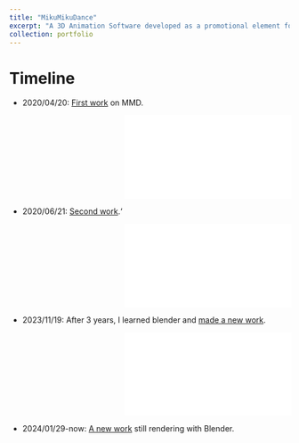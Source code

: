 ```yaml
---
title: "MikuMikuDance"
excerpt: "A 3D Animation Software developed as a promotional element for fans of the Sony/Sega Vocaloid product. At the mean time MY Enlightment of Computer Graphics and Animation."
collection: portfolio
---
```

# Timeline
- 2020/04/20: [First work](https://www.bilibili.com/video/BV1bA411b72q) on MMD.
<iframe src="//player.bilibili.com/player.html?aid=327793165&bvid=BV1bA411b72q&cid=297853375&p=1" scrolling="no" border="0" frameborder="no" framespacing="0" allowfullscreen="true" style="overflow: auto;text-align: center; margin-left:41%;"> </iframe>

- 2020/06/21: [Second work](https://www.bilibili.com/video/BV1XK4y1x7zx).‘
<iframe src="//player.bilibili.com/player.html?aid=883509842&bvid=BV1XK4y1x7zx&cid=206721206&p=1" scrolling="no" border="0" frameborder="no" framespacing="0" allowfullscreen="true" style="overflow: auto;text-align: center; margin-left:41%;"> </iframe>

- 2023/11/19: After 3 years, I learned blender and [made a new work](https://www.bilibili.com/video/BV1g94y1H733).
<iframe src="//player.bilibili.com/player.html?aid=366106882&bvid=BV1g94y1H733&cid=1336251256&p=1" scrolling="no" border="0" frameborder="no" framespacing="0" allowfullscreen="true" style="overflow: auto;text-align: center; margin-left:41%;"> </iframe>

- 2024/01/29-now: [A new work]() still rendering with Blender.